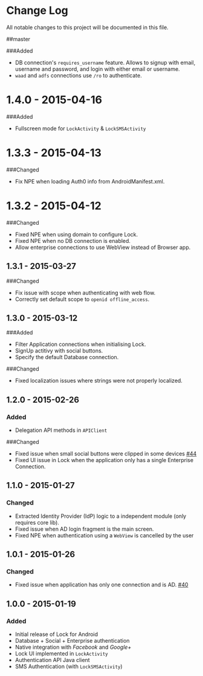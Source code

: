 # Change Log
All notable changes to this project will be documented in this file.

##master

###Added
- DB connection's `requires_username` feature. Allows to signup with email, username and password, and login with either email or username.
- `waad` and `adfs` connections use `/ro` to authenticate.

# 1.4.0 - 2015-04-16

###Added
- Fullscreen mode for `LockActivity` & `LockSMSActivity`

# 1.3.3 - 2015-04-13

###Changed
- Fix NPE when loading Auth0 info from AndroidManifest.xml.

# 1.3.2 - 2015-04-12

###Changed
- Fixed NPE when using domain to configure Lock.
- Fixed NPE when no DB connection is enabled.
- Allow enterprise connections to use WebView instead of Browser app.

## 1.3.1 - 2015-03-27

###Changed
- Fix issue with scope when authenticating with web flow.
- Correctly set default scope to `openid offline_access`.

## 1.3.0 - 2015-03-12

###Added
- Filter Application connections when initialising Lock.
- SignUp actitivy with social buttons.
- Specify the default Database connection.

###Changed
- Fixed localization issues where strings were not properly localized.


## 1.2.0 - 2015-02-26
### Added
- Delegation API methods in `APIClient`

###Changed
- Fixed issue when small social buttons were clipped in some devices [#44](issues/44)
- Fixed UI issue in Lock when the application only has a single Enterprise Connection.

## 1.1.0 - 2015-01-27
### Changed
- Extracted Identity Provider (IdP) logic to a independent module (only requires core lib).
- Fixed issue when AD login fragment is the main screen.
- Fixed NPE when authentication using a `WebView` is cancelled by the user

## 1.0.1 - 2015-01-26
### Changed
- Fixed issue when application has only one connection and is AD. [#40](issues/40)

## 1.0.0 - 2015-01-19
### Added
- Initial release of Lock for Android
- Database + Social + Enterprise authentication
- Native integration with *Facebook* and *Google+*
- Lock UI implemented in `LockActivity`
- Authentication API Java client
- SMS Authentication (with `LockSMSActivity`)
